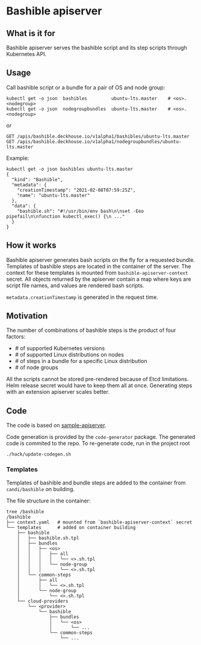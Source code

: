 # Bashible apiserver

## What is it for

Bashible apiserver serves the bashible script and its step scripts through Kubernetes API.

## Usage

Call bashible script or a bundle for a pair of OS and node group:

```shell
kubectl get -o json  bashibles         ubuntu-lts.master    # <os>.<nodegroup>
kubectl get -o json  nodegroupbundles  ubuntu-lts.master    # <os>.<nodegroup>
```

or

```
GET /apis/bashible.deckhouse.io/v1alpha1/bashibles/ubuntu-lts.master
GET /apis/bashible.deckhouse.io/v1alpha1/nodegroupbundles/ubuntu-lts.master
```

Example:

```shell
kubectl get -o json bashibles ubuntu-lts.master
{
  "kind": "Bashible",
  "metadata": {
    "creationTimestamp": "2021-02-08T07:59:25Z",
    "name": "ubuntu-lts.master"
  },
  "data": {
    "bashible.sh": "#!/usr/bin/env bash\n\nset -Eeo pipefail\n\nfunction kubectl_exec() {\n ..."
  }
}
```

## How it works

Bashible apiserver generates bash scripts on the fly for a requested bundle. Templates of bashible steps are located in
the container of the server. The context for these templates is mounted from `bashible-apiserver-context` secret. All
objects returned by the apiserver contain a map where keys are script file names, and values are rendered bash scripts.

`metadata.creationTimestamp` is generated in the request time.

## Motivation

The number of combinations of bashible steps is the product of four factors:

* \# of supported Kubernetes versions
* \# of supported Linux distributions on nodes
* \# of steps in a bundle for a specific Linux distribution
* \# of node groups

All the scripts cannot be stored pre-rendered because of Etcd limitations. Helm release secret would have to keep them
all at once. Generating steps with an extension apiserver scales better.

## Code

The code is based on [sample-apiserver](https://https://github.com/kubernetes/sample-apiserver).

Code generation is provided by the `code-generator` package. The generated code is commited to the repo. To re-generate
code, run in the project root

```shell
./hack/update-codegen.sh
```

### Templates

Templates of bashible and bundle steps are added to the container from `candi/bashible` on building.

The file structure in the container:

```shell
tree /bashible
/bashible
├── context.yaml   # mounted from `bashible-apiserver-context` secret
└── templates      # added on container building
    ├── bashible
    │   ├── bashible.sh.tpl
    │   ├── bundles
    │   │   ├── <os>
    │   │   │   ├── all
    │   │   │   │   └── <>.sh.tpl
    │   │   │   └── node-group
    │   │   │       └── <>.sh.tpl
    │   └── common-steps
    │       ├── all
    │       │   └── <>.sh.tpl
    │       └── node-group
    │           └── <>.sh.tpl
    └── cloud-providers
        └── <provider>
            └── bashible
                ├── bundles
                │   └── <os>
                │       └── ...
                └── common-steps
                    └── ...
```
